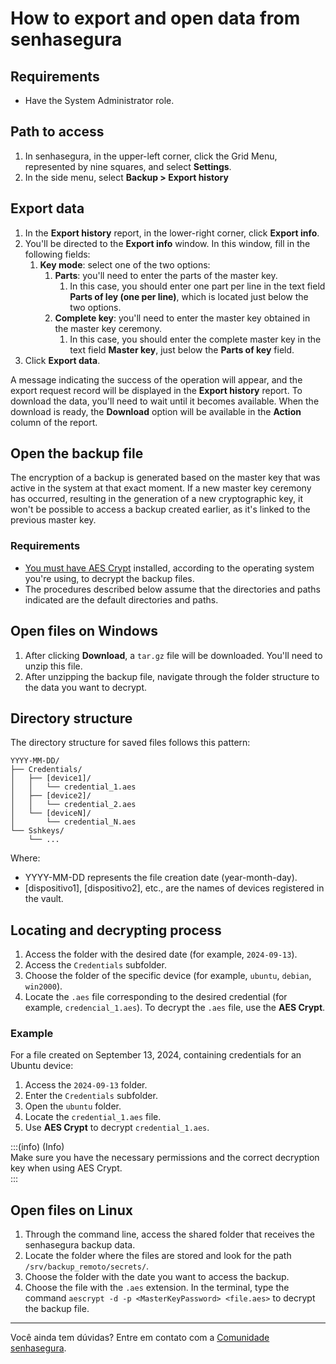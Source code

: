 # How to export and open data from senhasegura

## Requirements

* Have the System Administrator role.

## Path to access

1. In senhasegura, in the upper-left corner, click the Grid Menu, represented by nine squares, and select **Settings**.  
2. In the side menu, select **Backup \> Export history**

## Export data

1. In the **Export history** report, in the lower-right corner, click **Export info**.  
2. You'll be directed to the **Export info** window. In this window, fill in the following fields:  
   1. **Key mode**: select one of the two options:  
      1. **Parts**: you'll need to enter the parts of the master key.  
         1. In this case, you should enter one part per line in the text field **Parts of ley (one per line)**, which is located just below the two options.  
      2. **Complete key**: you'll need to enter the master key obtained in the master key ceremony.  
         1. In this case, you should enter the complete master key in the text field **Master key**, just below the **Parts of key** field.  
3. Click **Export data**.

A message indicating the success of the operation will appear, and the export request record will be displayed in the **Export history** report. To download the data, you'll need to wait until it becomes available. When the download is ready, the **Download** option will be available in the **Action** column of the report.

## Open the backup file 

The encryption of a backup is generated based on the master key that was active in the system at that exact moment. If a new master key ceremony has occurred, resulting in the generation of a new cryptographic key, it won't be possible to access a backup created earlier, as it's linked to the previous master key.

### Requirements

* [You must have AES Crypt](https://www.aescrypt.com/) installed, according to the operating system you're using, to decrypt the backup files.  
* The procedures described below assume that the directories and paths indicated are the default directories and paths.

## Open files on Windows

1. After clicking **Download**, a `tar.gz` file will be downloaded. You'll need to unzip this file.  
2. After unzipping the backup file, navigate through the folder structure to the data you want to decrypt.

## Directory structure

The directory structure for saved files follows this pattern:

```
YYYY-MM-DD/
├── Credentials/
│   ├── [device1]/
│   │   └── credential_1.aes
│   ├── [device2]/
│   │   └── credential_2.aes
│   └── [deviceN]/
│       └── credential_N.aes
└── Sshkeys/
    └── ...
```

Where:

* YYYY-MM-DD represents the file creation date (year-month-day).  
* \[dispositivo1\], \[dispositivo2\], etc., are the names of devices registered in the vault.

## Locating and decrypting process

1. Access the folder with the desired date (for example, `2024-09-13`).  
2. Access the `Credentials` subfolder.  
3. Choose the folder of the specific device (for example, `ubuntu`, `debian`, `win2000`).  
4. Locate the `.aes` file corresponding to the desired credential (for example, `credencial_1.aes`). To decrypt the `.aes` file, use the **AES Crypt**.

### Example

For a file created on September 13, 2024, containing credentials for an Ubuntu device:

1. Access the `2024-09-13` folder.  
2. Enter the `Credentials` subfolder.  
3. Open the `ubuntu` folder.  
4. Locate the `credential_1.aes` file.  
5. Use **AES Crypt** to decrypt `credential_1.aes`.

:::(info) (Info)  
Make sure you have the necessary permissions and the correct decryption key when using AES Crypt.  
:::

## Open files on Linux

1. Through the command line, access the shared folder that receives the senhasegura backup data.  
2. Locate the folder where the files are stored and look for the path `/srv/backup_remoto/secrets/`.  
3. Choose the folder with the date you want to access the backup.  
4. Choose the file with the `.aes` extension. In the terminal, type the command `aescrypt -d -p <MasterKeyPassword> <file.aes>` to decrypt the backup file.

---

Você ainda tem dúvidas? Entre em contato com a [Comunidade senhasegura](https://community.senhasegura.io/).